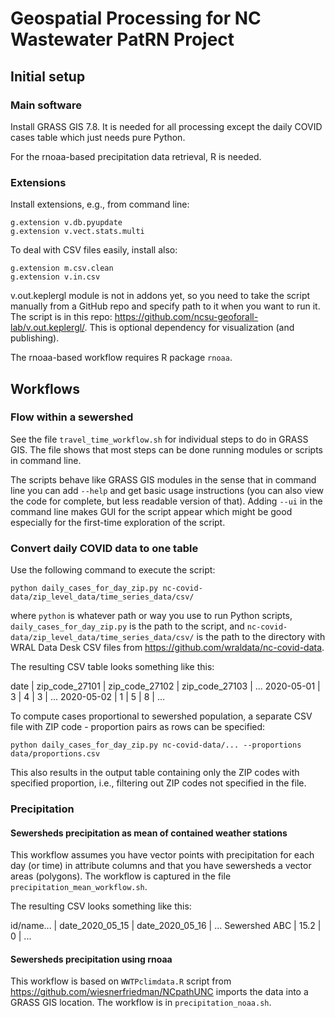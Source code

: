 # Geospatial Processing for NC Wastewater PatRN Project

## Initial setup

### Main software

Install GRASS GIS 7.8. It is needed for all processing except the daily COVID
cases table which just needs pure Python.

For the rnoaa-based precipitation data retrieval, R is needed.

### Extensions

Install extensions, e.g., from command line:

```
g.extension v.db.pyupdate
g.extension v.vect.stats.multi
```

To deal with CSV files easily, install also:

```
g.extension m.csv.clean
g.extension v.in.csv
```

v.out.keplergl module is not in addons yet, so you need to take the script manually
from a GitHub repo and specify path to it when you want to run it.
The script is in this repo: <https://github.com/ncsu-geoforall-lab/v.out.keplergl/>.
This is optional dependency for visualization (and publishing).

The rnoaa-based workflow requires R package `rnoaa`.

## Workflows

### Flow within a sewershed

See the file `travel_time_workflow.sh` for individual steps to do in GRASS GIS.
The file shows that most steps can be done running modules or scripts in command line.

The scripts behave like GRASS GIS modules in the sense that in command line
you can add `--help` and get basic usage instructions
(you can also view the code for complete, but less readable version of that).
Adding `--ui` in the command line makes GUI for the script appear
which might be good especially for the first-time exploration of the script.

### Convert daily COVID data to one table

Use the following command to execute the script:

```
python daily_cases_for_day_zip.py nc-covid-data/zip_level_data/time_series_data/csv/
```

where `python` is whatever path or way you use to run Python scripts,
`daily_cases_for_day_zip.py` is the path to the script, and
`nc-covid-data/zip_level_data/time_series_data/csv/` is the path to the directory with
WRAL Data Desk CSV files from <https://github.com/wraldata/nc-covid-data>.

The resulting CSV table looks something like this:

date | zip_code_27101 | zip_code_27102 | zip_code_27103 | ...
2020-05-01 | 3 | 4 | 3 | ...
2020-05-02 | 1 | 5 | 8 | ...

To compute cases proportional to sewershed population, a separate CSV file
with ZIP code - proportion pairs as rows can be specified:

```
python daily_cases_for_day_zip.py nc-covid-data/... --proportions data/proportions.csv
```

This also results in the output table containing only the ZIP codes with specified
proportion, i.e., filtering out ZIP codes not specified in the file.

### Precipitation

#### Sewersheds precipitation as mean of contained weather stations

This workflow assumes you have vector points with precipitation for each day (or time)
in attribute columns and that you have sewersheds a vector areas (polygons).
The workflow is captured in the file `precipitation_mean_workflow.sh`.

The resulting CSV looks something like this:

id/name... | date_2020_05_15 | date_2020_05_16 | ...
Sewershed ABC | 15.2 | 0 | ...

#### Sewersheds precipitation using rnoaa

This workflow is based on `WWTPclimdata.R` script from
<https://github.com/wiesnerfriedman/NCpathUNC>
imports the data into a GRASS GIS location. The workflow is in `precipitation_noaa.sh`.
